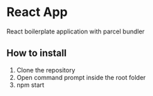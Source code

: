 # React App

React boilerplate application with parcel bundler

## How to install

1. Clone the repository
2. Open command prompt inside the root folder
3. npm start
